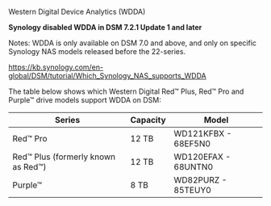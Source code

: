 Western Digital Device Analytics (WDDA)

**Synology disabled WDDA in DSM 7.2.1 Update 1 and later**

Notes: WDDA is only available on DSM 7.0 and above, and only on specific Synology NAS models released before the 22-series.

https://kb.synology.com/en-global/DSM/tutorial/Which_Synology_NAS_supports_WDDA


The table below shows which Western Digital Red™ Plus, Red™ Pro and Purple™ drive models support WDDA on DSM:


| Series | Capacity | Model |
|--------|----------|-------|
| Red™ Pro | 12 TB | WD121KFBX - 68EF5N0 |
| Red™ Plus (formerly known as Red™) | 12 TB | WD120EFAX - 68UNTN0 |
| Purple™ | 8 TB | WD82PURZ - 85TEUY0 |
